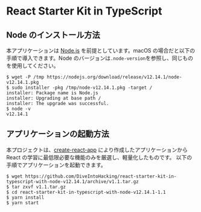 # React Starter Kit in TypeScript

## Node のインストール方法

本アプリケーションは [Node.js](https://nodejs.org/) を前提としています。macOS の場合だと以下の手順で導入できます。Node のバージョンは`.node-version`を参照し、同じものを使用してください。

    $ wget -P /tmp https://nodejs.org/download/release/v12.14.1/node-v12.14.1.pkg
    $ sudo installer -pkg /tmp/node-v12.14.1.pkg -target /
    installer: Package name is Node.js
    installer: Upgrading at base path /
    installer: The upgrade was successful.
    $ node -v
    v12.14.1

## アプリケーションの起動方法

本プロジェクトは、[create-react-app](https://reactjs.org/docs/create-a-new-react-app.html) により作成したアプリケーションから React の学習に最低限必要な機能のみを厳選し、軽量化したものです。
以下の手順でアプリケーションを起動できます。

    $ wget https://github.com/DiveIntoHacking/react-starter-kit-in-typescript-with-node-v12.14.1/archive/v1.1.tar.gz
    $ tar zxvf v1.1.tar.gz
    $ cd react-starter-kit-in-typescript-with-node-v12.14.1-1.1
    $ yarn install
    $ yarn start
